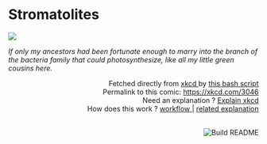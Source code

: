 # <b>Stromatolites</b>

[![](https://imgs.xkcd.com/comics/stromatolites.png)](https://xkcd.com/3046)

<i>If only my ancestors had been fortunate enough to marry into the branch of the bacteria family that could photosynthesize, like all my little green cousins here.</i>

<div align="right">
  Fetched directly from
  <a href="https://xkcd.com">
    xkcd
  </a>
  by
  <a href="https://github.com/Vanille-N/Vanille-N/blob/master/fetch">
    this bash script
  </a>
</div>
<div align="right">
  Permalink to this comic:
  <a href="https://xkcd.com/3046">
    https://xkcd.com/3046
  </a>
</div>
<div align="right">
  Need an explanation ?
  <a href="https://www.explainxkcd.com/wiki/index.php/3046">
    Explain xkcd
  </a>
</div>
<div align="right">
  How does this work ?
  <a href="https://github.com/Vanille-N/Vanille-N/blob/master/.github/workflows/build.yml">
    workflow
  </a>
  |
  <a href="https://simonwillison.net/2020/Jul/10/self-updating-profile-readme/">
    related explanation
  </a>
</div><br>

<a href="https://github.com/Vanille-N/Vanille-N/actions"><img src="https://github.com/Vanille-N/Vanille-N/workflows/Build%20README/badge.svg" align="right" alt="Build README"></a>
